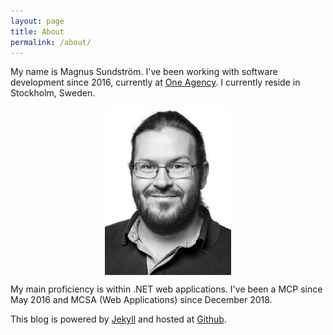 ```yaml
---
layout: page
title: About
permalink: /about/
---
```


My name is Magnus Sundström. I've been working with software development since 2016, currently at [One Agency][oa-link]. I currently reside in Stockholm, Sweden.

<img src="/assets/images/portrait600w.jpg" alt="Picture of author" style="width:40%; margin:auto; display:block;"/>

My main proficiency is within .NET web applications. I've been a MCP since May 2016 and MCSA (Web Applications) since December 2018.

This blog is powered by [Jekyll][jekyll-organization] and hosted at [Github][github-pages].

[jekyll-organization]: https://jekyllrb.com/
[github-pages]: https://pages.github.com/
[oa-link]: https://oneagency.se
